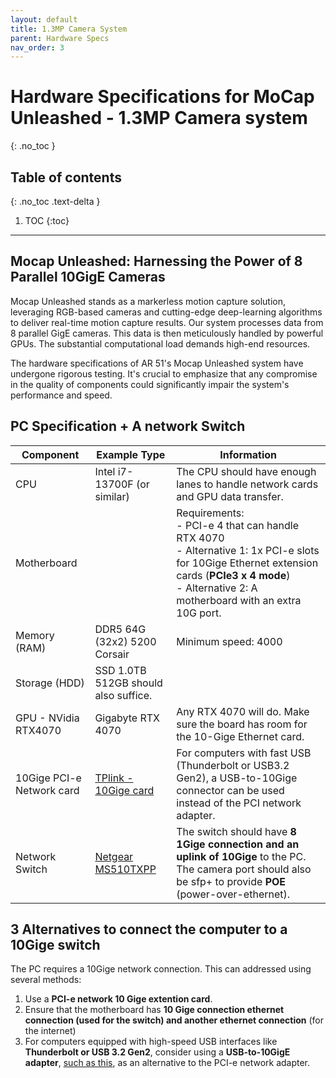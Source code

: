 ```yaml
---
layout: default
title: 1.3MP Camera System
parent: Hardware Specs
nav_order: 3
---
```


# Hardware Specifications for MoCap Unleashed - 1.3MP Camera system
{: .no_toc }

## Table of contents
{: .no_toc .text-delta }

1. TOC
{:toc}

---


## Mocap Unleashed: Harnessing the Power of 8 Parallel 10GigE Cameras
Mocap Unleashed stands as a markerless motion capture solution, leveraging RGB-based cameras and cutting-edge deep-learning algorithms to deliver real-time motion capture results. Our system processes data from 8 parallel GigE cameras. This data is then meticulously handled by powerful GPUs. The substantial computational load demands high-end resources.

The hardware specifications of AR 51's Mocap Unleashed system have undergone rigorous testing. It's crucial to emphasize that any compromise in the quality of components could significantly impair the system's performance and speed.


## PC Specification + A network Switch

| Component            | Example Type                            | Information                                                                                                      |
|----------------------|-----------------------------------------|------------------------------------------------------------------------------------------------------------------|
| CPU                  | Intel i7-13700F (or similar)            | The CPU should have enough lanes to handle network cards and GPU data transfer. |
| Motherboard          | | Requirements:<br> - PCI-e 4 that can handle RTX 4070 <br> - Alternative 1: 1x PCI-e  slots for 10Gige Ethernet extension cards (**PCIe3 x 4 mode**) <br> - Alternative 2: A motherboard with an extra 10G port. | 
| Memory (RAM)         | DDR5 64G (32x2) 5200 Corsair            | Minimum speed: 4000                                                                                              |
| Storage (HDD)        | SSD 1.0TB<br>512GB should also suffice. |                                                                                                                 |
| GPU - NVidia RTX4070 | Gigabyte RTX 4070                       | Any RTX 4070 will do. Make sure the board has room for the 10-Gige Ethernet card.                                |
| 10Gige PCI-e Network card  | [TPlink - 10Gige card](https://www.amazon.com/TP-Link-TX401-Ethernet-Supports-Including/dp/B08D71PVXG)                   | For computers with fast USB (Thunderbolt or USB3.2 Gen2), a USB-to-10Gige connector can be used instead of the PCI network adapter.|
| Network Switch       | [Netgear MS510TXPP](https://www.amazon.com/NETGEAR-Multi-Gigabit-Managed-Uplinks-MS510TXPP/dp/B075Q5T7NH?th=1) | The switch should have **8 1Gige connection and an uplink of 10Gige** to the PC. The camera port should also be sfp+ to provide **POE** (power-over-ethernet). |

## 3 Alternatives to connect the computer to a 10Gige switch
The PC requires a 10Gige network connection. This can addressed using several methods:
1. Use a **PCI-e network 10 Gige extention card**.
2. Ensure that the motherboard has **10 Gige connection ethernet connection (used for the switch) and another ethernet connection** (for the internet)
3. For computers equipped with high-speed USB interfaces like **Thunderbolt or USB 3.2 Gen2**, consider using a **USB-to-10GigE adapter**, [such as this](https://www.sonnettech.com/product/solo10g-tb3/overview.html), as an alternative to the PCI-e network adapter.
